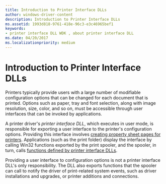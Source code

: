 ```yaml
---
title: Introduction to Printer Interface DLLs
author: windows-driver-content
description: Introduction to Printer Interface DLLs
ms.assetid: 1993d818-9761-418e-96c3-e3c46965bef1
keywords:
- printer interface DLL WDK , about printer interface DLL
ms.date: 04/20/2017
ms.localizationpriority: medium
---
```


# Introduction to Printer Interface DLLs





Printers typically provide users with a large number of modifiable configuration options that can be changed for each document that is printed. Options such as paper, tray and font selection, along with image resolution, size, color, and so on, must be accessible through user interfaces that can be invoked by applications.

A printer driver's *printer interface DLL*, which executes in user mode, is responsible for exporting a user interface to the printer's configuration options. Providing this interface involves [creating property sheet pages for printers](creating-property-sheet-pages-for-printers.md). Applications (such as the print folder) display the interface by calling Win32 functions exported by the print spooler, and the spooler, in turn, calls [functions defined by printer interface DLLs](functions-defined-by-printer-interface-dlls.md).

Providing a user interface to configuration options is not a printer interface DLL's only responsibility. The DLL also exports functions that the spooler can call to notify the driver of print-related system events, such as driver installations and upgrades, or printer additions and connections.

 

 




